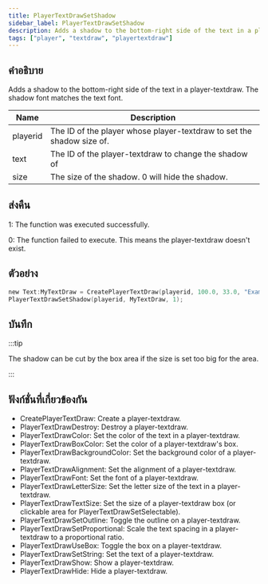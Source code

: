 ```yaml
---
title: PlayerTextDrawSetShadow
sidebar_label: PlayerTextDrawSetShadow
description: Adds a shadow to the bottom-right side of the text in a player-textdraw.
tags: ["player", "textdraw", "playertextdraw"]
---
```


## คำอธิบาย

Adds a shadow to the bottom-right side of the text in a player-textdraw. The shadow font matches the text font.

| Name     | Description                                                           |
| -------- | --------------------------------------------------------------------- |
| playerid | The ID of the player whose player-textdraw to set the shadow size of. |
| text     | The ID of the player-textdraw to change the shadow of                 |
| size     | The size of the shadow. 0 will hide the shadow.                       |

## ส่งคืน

1: The function was executed successfully.

0: The function failed to execute. This means the player-textdraw doesn't exist.

## ตัวอย่าง

```c
new Text:MyTextDraw = CreatePlayerTextDraw(playerid, 100.0, 33.0, "Example Text");
PlayerTextDrawSetShadow(playerid, MyTextDraw, 1);
```

## บันทึก

:::tip

The shadow can be cut by the box area if the size is set too big for the area.

:::

## ฟังก์ชั่นที่เกี่ยวข้องกัน

- CreatePlayerTextDraw: Create a player-textdraw.
- PlayerTextDrawDestroy: Destroy a player-textdraw.
- PlayerTextDrawColor: Set the color of the text in a player-textdraw.
- PlayerTextDrawBoxColor: Set the color of a player-textdraw's box.
- PlayerTextDrawBackgroundColor: Set the background color of a player-textdraw.
- PlayerTextDrawAlignment: Set the alignment of a player-textdraw.
- PlayerTextDrawFont: Set the font of a player-textdraw.
- PlayerTextDrawLetterSize: Set the letter size of the text in a player-textdraw.
- PlayerTextDrawTextSize: Set the size of a player-textdraw box (or clickable area for PlayerTextDrawSetSelectable).
- PlayerTextDrawSetOutline: Toggle the outline on a player-textdraw.
- PlayerTextDrawSetProportional: Scale the text spacing in a player-textdraw to a proportional ratio.
- PlayerTextDrawUseBox: Toggle the box on a player-textdraw.
- PlayerTextDrawSetString: Set the text of a player-textdraw.
- PlayerTextDrawShow: Show a player-textdraw.
- PlayerTextDrawHide: Hide a player-textdraw.
